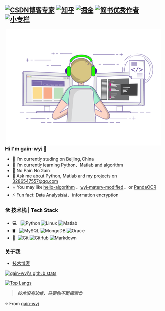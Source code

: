 [![CSDN博客专家](https://img.shields.io/badge/CSDN博客专家-red.svg "CSDN博客专家")](https://blog.csdn.net/ywsydwsbn "CSDN博客专家")
[![知乎](https://img.shields.io/badge/知乎-red.svg "知乎")](https://www.zhihu.com/people/meng-yan-95-51-48/posts "知乎")
[![掘金](https://img.shields.io/badge/掘金-red.svg "掘金")](https://juejin.cn/user/2919910883998551 "掘金")
[![简书优秀作者](https://img.shields.io/badge/简书优秀作者-red.svg "简书优秀作者")](https://www.jianshu.com/u/6b7f673437d6 "简书优秀作者")
[![小专栏](https://img.shields.io/badge/小专栏-red.svg "小专栏")](https://xiaozhuanlan.com/u/9725962319 "小专栏")
---
<img align="right" alt="GIF" src="https://raw.githubusercontent.com/devSouvik/devSouvik/master/gif3.gif" width="500"/>

### Hi I'm gain-wyj 👋

- 🔭 I’m currently studing on Beijing, China
- 🌱 I’m currently learning Python、Matlab and algorithm
- 👯 No Pain No Gain
- 💬 Ask me about Python, Matlab and my projects on [3286547557@qq.com](mailto:3286547557@qq.com)
- ⭐ You may like [hello-algorithm](https://github.com/gain-wyj/hello-algorithm) 、[wyj-matery-modified](https://github.com/gain-wyj/wyj-matery-modified/tree/master) 、or [PandaOCR](https://github.com/gain-wyj/PandaOCR)
- ⚡ Fun fact: Data Analysis📊、information encryption

### 🛠 技术栈 | Tech Stack

- 💻 &#160; ![Python](https://img.shields.io/badge/-Python-333333?style=flat&logo=Python&logoColor=007396)
![Linux](https://img.shields.io/badge/-Linux-333333?style=flat&logo=Linux&logoColor=FCC624)
![Matlab](https://img.shields.io/badge/-Matlab-333333?style=flat&logo=Matlab&logoColor=FF4800)
- 🛢 &#160; ![MySQL](https://img.shields.io/badge/-MySQL-333333?style=flat&logo=mysql)
![MongoDB](https://img.shields.io/badge/-MongoDB-333333?style=flat&logo=mongodb)
![Oracle](https://img.shields.io/badge/-Oracle-333333?style=flat&logo=Oracle)
- 🔧 &#160;![Git](https://img.shields.io/badge/-Git-333333?style=flat&logo=git)
![GitHub](https://img.shields.io/badge/-GitHub-333333?style=flat&logo=github)
![Markdown](https://img.shields.io/badge/-Markdown-333333?style=flat&logo=markdown)

### 关于我
- [技术博客](https://gain-wyj.cn/)

[![gain-wyj's github stats](https://github-readme-stats.vercel.app/api?username=gain-wyj)](https://github.com/anuraghazra/github-readme-stats)

[![Top Langs](https://github-readme-stats.vercel.app/api/top-langs/?username=gain-wyj&layout=compact)](https://github.com/anuraghazra/github-readme-stats)

> ***技术没有边缘，只要你不断探索😊***

⭐️ From [gain-wyj](https://github.com/gain-wyj)
